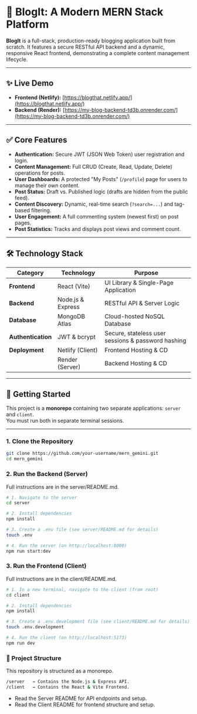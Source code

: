# 🚀 BlogIt: A Modern MERN Stack Platform

**BlogIt** is a full-stack, production-ready blogging application built from scratch. It features a secure RESTful API backend and a dynamic, responsive React frontend, demonstrating a complete content management lifecycle.

---

## ✨ Live Demo

- **Frontend (Netlify):** [https://blogthat.netlify.app/](https://blogthat.netlify.app/)  
- **Backend (Render):** [https://my-blog-backend-td3b.onrender.com/](https://my-blog-backend-td3b.onrender.com/)

---

## ✅ Core Features

- **Authentication:** Secure JWT (JSON Web Token) user registration and login.  
- **Content Management:** Full CRUD (Create, Read, Update, Delete) operations for posts.  
- **User Dashboards:** A protected "My Posts" (`/profile`) page for users to manage their own content.  
- **Post Status:** Draft vs. Published logic (drafts are hidden from the public feed).  
- **Content Discovery:** Dynamic, real-time search (`?search=...`) and tag-based filtering.  
- **User Engagement:** A full commenting system (newest first) on post pages.  
- **Post Statistics:** Tracks and displays post views and comment count.  

---

## 🛠️ Technology Stack

| **Category** | **Technology** | **Purpose** |
|---------------|----------------|--------------|
| **Frontend** | React (Vite) | UI Library & Single-Page Application |
| **Backend** | Node.js & Express | RESTful API & Server Logic |
| **Database** | MongoDB Atlas | Cloud-hosted NoSQL Database |
| **Authentication** | JWT & bcrypt | Secure, stateless user sessions & password hashing |
| **Deployment** | Netlify (Client) | Frontend Hosting & CD |
|  | Render (Server) | Backend Hosting & CD |

---

## 🔧 Getting Started

This project is a **monorepo** containing two separate applications: `server` and `client`.  
You must run both in separate terminal sessions.

---

### 1. Clone the Repository

```bash
git clone https://github.com/your-username/mern_gemini.git
cd mern_gemini
```

### 2. Run the Backend (Server)
Full instructions are in the server/README.md.
```bash
# 1. Navigate to the server
cd server

# 2. Install dependencies
npm install

# 3. Create a .env file (see server/README.md for details)
touch .env

# 4. Run the server (on http://localhost:8000)
npm run start:dev
```

### 3. Run the Frontend (Client)
Full instructions are in the client/README.md.

```bash
# 1. In a new terminal, navigate to the client (from root)
cd client

# 2. Install dependencies
npm install

# 3. Create a .env.development file (see client/README.md for details)
touch .env.development

# 4. Run the client (on http://localhost:5173)
npm run dev
```

### 📂 Project Structure
This repository is structured as a monorepo.
```bash
/server   → Contains the Node.js & Express API.
/client   → Contains the React & Vite Frontend.
```

- Read the Server README for API endpoints and setup.
- Read the Client README for frontend structure and setup.
